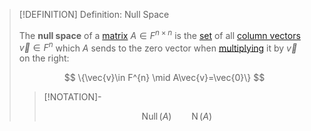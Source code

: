 >[!DEFINITION] Definition: Null Space
>
>The **null space** of a [matrix](Matrix.md) $A \in F^{n \times n}$ is the [set](../../../Set%20Theory/Sets.md) of all [column vectors](Row%20and%20Column%20Vectors/Column%20Vector.md) $\vec{v} \in F^n$ which $A$ sends to the zero vector when [multiplying](Matrix%20Operations/Matrix%20Product.md) it by $\vec{v}$ on the right:
>
>$$
>\{\vec{v}\in F^{n} \mid A\vec{v}=\vec{0}\}
>$$
>
>>[!NOTATION]-
>>
>>$$
>>\operatorname{Null}(A) \qquad \operatorname{N}(A)
>>$$
>>
>